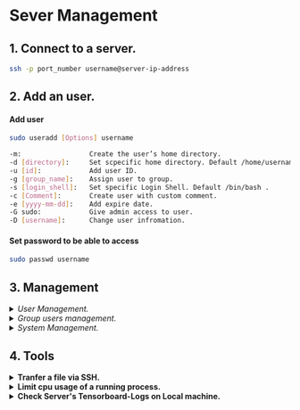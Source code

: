 # Sever Management

## 1. Connect to a server.
```sh
ssh -p port_number username@server-ip-address
```

## 2. Add an user.

#### Add user

```sh
sudo useradd [Options] username

-m:                 Create the user’s home directory.
-d [directory]:     Set scpecific home directory. Default /home/username/ .
-u [id]:            Add user ID.
-g [group_name]:    Assign user to group.
-s [login_shell]:   Set specific Login Shell. Default /bin/bash .
-c [Comment]:       Create user with custom comment.
-e [yyyy-mm-dd]:    Add expire date.
-G sudo:            Give admin access to user.
-D [username]:      Change user infromation.
```

#### Set password to be able to access
```sh
sudo passwd username
```

## 3. Management

<details>
<summary><i>User Management.</i></summary>
  
- Assign a user to data: `sudo chown username 'foldername or filename'`
  
- List users: `getent passwd | cut -d: -f1`

- Check user's id: `id -u username`

- Kill all processes of a user: `pkill -U UID`

- Delete an user: `sudo userdel username`

- Check account expire day: `sudo chage -l username`

- Add HomeDir for a user: `sudo mkhomedir_helper username`

- Change user password: `sudo passwd username`

</details>
  
<details>
<summary><i>Group users management.</i></summary>
  
- Create a group: `sudo groupadd groupname`

- Delete a group: `sudo groupdel groupname`

- Assign group ownership: `sudo chown :groupname 'foldername or filename'`

- Check user's groups: `id -gn username`

- Add user to a group: `sudo usermod -a -G groupname username`

- Give a user admin access: `sudo usermod -a -G sudo username`

- Remove user from a group: `sudo gpasswd -d username groupname`

</details>

<details>
<summary><i>System Management.</i></summary>

- Check CPU & RAM Performance: `htop`

- Check Disk Space: `df -H`

- Check all users's disk usage: `cd /home/ && sudo du -h --max-depth=1 | sort -hr`

- Check GPU Usage: `gpustat`
  
</details>
  
## 4. Tools

<details>
<summary><b>Tranfer a file via SSH. </b></summary>
  
  **Type below command at local computer.**
  - *From local computer to ssh server:*
    ```sh
    scp -P port_number path/to/file_name username@server-ip:/path/to/destiny
    ```
  - *From ssh server to local computer:*
    ```sh
    scp -P port_number username@server-ip:/path/to/file_name path/to/destiny 
    ```
  If you want transfer a folder add `-r` prefix

</details>

<details>
<summary><b>Limit cpu usage of a running process.</b></summary>
  
  ```sh
  cpulimit -l cpu_usage_limitation(%) -p PID_num_of_process
  cpulimit -l 120 -p 3198
  ```
  To check PID_num of a running prosess use `htop`.
  
</details>

<details>
<summary><b>Check Server's Tensorboard-Logs on Local machine.</b></summary>
  
  ```sh
  tensorboard --logdir=logs_dir --host localhost --port 8888
  ```
  
</details>


